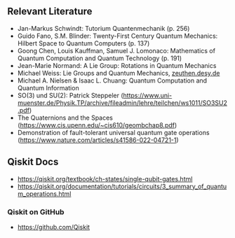 ## Relevant Literature

- Jan-Markus Schwindt: Tutorium Quantenmechanik (p. 256)
- Guido Fano, S.M. Blinder: Twenty-First Century Quantum Mechanics: Hilbert Space to Quantum Computers (p. 137)
- Goong Chen, Louis Kauffman, Samuel J. Lomonaco: Mathematics of Quantum Computation and Quantum Technology (p. 191)
- Jean-Marie Normand: A Lie Group: Rotations in Quantum Mechanics
- Michael Weiss: Lie Groups and Quantum Mechanics, [zeuthen.desy.de](https://www.zeuthen.desy.de/~kolanosk/eep06/skripte/lie.pdf)
- Michael A. Nielsen & Isaac L. Chuang: Quantum Computation and Quantum Information
- SO(3) und SU(2): Patrick Steppeler (https://www.uni-muenster.de/Physik.TP/archive/fileadmin/lehre/teilchen/ws1011/SO3SU2.pdf)
- The Quaternions and the Spaces (https://www.cis.upenn.edu/~cis610/geombchap8.pdf)
- Demonstration of fault-tolerant universal quantum gate operations (https://www.nature.com/articles/s41586-022-04721-1)

## Qiskit Docs
- https://qiskit.org/textbook/ch-states/single-qubit-gates.html
- https://qiskit.org/documentation/tutorials/circuits/3_summary_of_quantum_operations.html

### Qiskit on GitHub
- https://github.com/Qiskit
